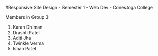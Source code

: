 #Responsive Site Design - Semester 1 - Web Dev - Conestoga College

Members in Group 3: 
1. Karan Dhiman
2. Drashti Patel
3. Aditi Jha
4. Twinkle Verma
5. Ishan Patel
